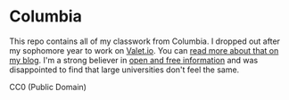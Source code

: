Columbia
========

This repo contains all of my classwork from Columbia. I dropped out after my sophomore year to work on [Valet.io](http://valet.io). You can [read more about that on my blog](http://www.bendrucker.me/). I'm a strong believer in [open and free information](http://www.bendrucker.me/posts/the-open-default-principle/) and was disappointed to find that large universities don't feel the same. 

CC0 (Public Domain)
